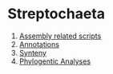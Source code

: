 # Streptochaeta

1. [Assembly related scripts](assembly/README.md)
2. [Annotations](annotation/README.md)
3. [Synteny](synteny/README.md)
4. [Phylogentic Analyses](phylogenetic-analyses/README.md)
